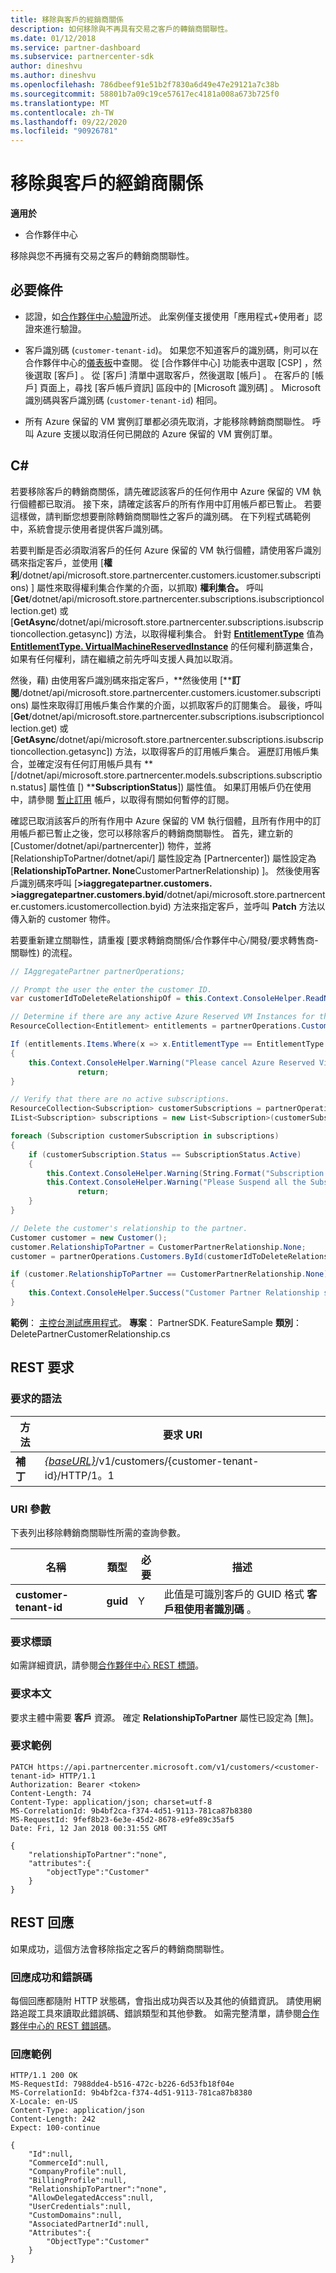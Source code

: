 ```yaml
---
title: 移除與客戶的經銷商關係
description: 如何移除與不再具有交易之客戶的轉銷商關聯性。
ms.date: 01/12/2018
ms.service: partner-dashboard
ms.subservice: partnercenter-sdk
author: dineshvu
ms.author: dineshvu
ms.openlocfilehash: 786dbeef91e51b2f7830a6d49e47e29121a7c38b
ms.sourcegitcommit: 58801b7a09c19ce57617ec4181a008a673b725f0
ms.translationtype: MT
ms.contentlocale: zh-TW
ms.lasthandoff: 09/22/2020
ms.locfileid: "90926781"
---
```

# <a name="remove-a-reseller-relationship-with-a-customer"></a>移除與客戶的經銷商關係

**適用於**

- 合作夥伴中心

移除與您不再擁有交易之客戶的轉銷商關聯性。

## <a name="prerequisites"></a>必要條件

- 認證，如[合作夥伴中心驗證](partner-center-authentication.md)所述。 此案例僅支援使用「應用程式+使用者」認證來進行驗證。

- 客戶識別碼 (`customer-tenant-id`)。 如果您不知道客戶的識別碼，則可以在合作夥伴中心的[儀表板](https://partner.microsoft.com/dashboard)中查閱。 從 [合作夥伴中心] 功能表中選取 [CSP]  ，然後選取 [客戶]  。 從 [客戶] 清單中選取客戶，然後選取 [帳戶]  。 在客戶的 [帳戶] 頁面上，尋找 [客戶帳戶資訊]  區段中的 [Microsoft 識別碼]  。 Microsoft 識別碼與客戶識別碼 (`customer-tenant-id`) 相同。

- 所有 Azure 保留的 VM 實例訂單都必須先取消，才能移除轉銷商關聯性。 呼叫 Azure 支援以取消任何已開啟的 Azure 保留的 VM 實例訂單。

## <a name="c"></a>C\#

若要移除客戶的轉銷商關係，請先確認該客戶的任何作用中 Azure 保留的 VM 執行個體都已取消。 接下來，請確定該客戶的所有作用中訂用帳戶都已暫止。 若要這樣做，請判斷您想要刪除轉銷商關聯性之客戶的識別碼。 在下列程式碼範例中，系統會提示使用者提供客戶識別碼。

若要判斷是否必須取消客戶的任何 Azure 保留的 VM 執行個體，請使用客戶識別碼來指定客戶，並使用 [**權利**/dotnet/api/microsoft.store.partnercenter.customers.icustomer.subscriptions) ] 屬性來取得權利集合作業的介面，以抓取) **權利集合。** 呼叫 [**Get**/dotnet/api/microsoft.store.partnercenter.subscriptions.isubscriptioncollection.get) 或 [**GetAsync**/dotnet/api/microsoft.store.partnercenter.subscriptions.isubscriptioncollection.getasync]) 方法，以取得權利集合。 針對 [**EntitlementType**](entitlement-resources.md#entitlementtype) 值為 [**EntitlementType. VirtualMachineReservedInstance**](entitlement-resources.md#entitlementtype) 的任何權利篩選集合，如果有任何權利，請在繼續之前先呼叫支援人員加以取消。

然後，藉) 由使用客戶識別碼來指定客戶，**然後使用 [****訂閱**/dotnet/api/microsoft.store.partnercenter.customers.icustomer.subscriptions) 屬性來取得訂用帳戶集合作業的介面，以抓取客戶的訂閱集合。 最後，呼叫 [**Get**/dotnet/api/microsoft.store.partnercenter.subscriptions.isubscriptioncollection.get) 或 [**GetAsync**/dotnet/api/microsoft.store.partnercenter.subscriptions.isubscriptioncollection.getasync]) 方法，以取得客戶的訂用帳戶集合。 遍歷訂用帳戶集合，並確定沒有任何訂用帳戶具有 **[/dotnet/api/microsoft.store.partnercenter.models.subscriptions.subscription.status] 屬性值 [) ****SubscriptionStatus**]) 屬性值。 如果訂用帳戶仍在使用中，請參閱 [暫止訂用](https://review.docs.microsoft.com/partner-center/develop/suspend-a-subscription) 帳戶，以取得有關如何暫停的訂閱。

確認已取消該客戶的所有作用中 Azure 保留的 VM 執行個體，且所有作用中的訂用帳戶都已暫止之後，您可以移除客戶的轉銷商關聯性。 首先，建立新的 [Customer/dotnet/api/partnercenter]) 物件，並將 [RelationshipToPartner/dotnet/api/] 屬性設定為 [Partnercenter]) 屬性設定為 [**RelationshipToPartner. None**CustomerPartnerRelationship) ]。 然後使用客戶識別碼來呼叫 [**>iaggregatepartner.customers. >iaggregatepartner.customers.byid**/dotnet/api/microsoft.store.partnercenter.customers.icustomercollection.byid) 方法來指定客戶，並呼叫 **Patch** 方法以傳入新的 customer 物件。

若要重新建立關聯性，請重複 [要求轉銷商關係/合作夥伴中心/開發/要求轉售商-關聯性) 的流程。

``` csharp
// IAggregatePartner partnerOperations;

// Prompt the user the enter the customer ID.
var customerIdToDeleteRelationshipOf = this.Context.ConsoleHelper.ReadNonEmptyString("Please enter the ID of the customer you want to delete the relationship with", "The customer ID can't be empty");

// Determine if there are any active Azure Reserved VM Instances for this customer.
ResourceCollection<Entitlement> entitlements = partnerOperations.Customers.ById(customerIdToDeleteRelationshipOf).Entitlements.Get();

If (entitlements.Items.Where(x => x.EntitlementType == EntitlementType.VirtualMachineReservedInstance).Any())
{
    this.Context.ConsoleHelper.Warning("Please cancel Azure Reserved Virtual Machine Instance orders through support and try again. Aborting the delete customer relationship operation");
               return;
}

// Verify that there are no active subscriptions.
ResourceCollection<Subscription> customerSubscriptions = partnerOperations.Customers.ById(customerIdToDeleteRelationshipOf).Subscriptions.Get();
IList<Subscription> subscriptions = new List<Subscription>(customerSubscriptions.Items);

foreach (Subscription customerSubscription in subscriptions)
{
    if (customerSubscription.Status == SubscriptionStatus.Active)
    {
        this.Context.ConsoleHelper.Warning(String.Format("Subscription with ID :{0}  OfferName: {1} cannot be in active state, ", customerSubscription.Id, customerSubscription.OfferName));
        this.Context.ConsoleHelper.Warning("Please Suspend all the Subscriptions and try again. Aborting the delete customer relationship operation");
               return;
    }
}

// Delete the customer's relationship to the partner.
Customer customer = new Customer();
customer.RelationshipToPartner = CustomerPartnerRelationship.None;
customer = partnerOperations.Customers.ById(customerIdToDeleteRelationshipOf).Patch(customer);

if (customer.RelationshipToPartner == CustomerPartnerRelationship.None)
{
    this.Context.ConsoleHelper.Success("Customer Partner Relationship successfully deleted");
}
```

**範例**： [主控台測試應用程式](console-test-app.md)。 **專案**： PartnerSDK. FeatureSample **類別**： DeletePartnerCustomerRelationship.cs

## <a name="rest-request"></a>REST 要求

### <a name="request-syntax"></a>要求的語法

| 方法     | 要求 URI                                                                                                                           |
|------------|---------------------------------------------------------------------------------------------------------------------------------------|
| **補丁**  | [*{baseURL}*](partner-center-rest-urls.md)/v1/customers/{customer-tenant-id}/HTTP/1。1 |

### <a name="uri-parameter"></a>URI 參數

下表列出移除轉銷商關聯性所需的查詢參數。

| 名稱                   | 類型     | 必要 | 描述                                                                        |
|------------------------|----------|----------|------------------------------------------------------------------------------------|
| **customer-tenant-id** | **guid** | Y        | 此值是可識別客戶的 GUID 格式 **客戶租使用者識別碼** 。 |

### <a name="request-headers"></a>要求標頭

如需詳細資訊，請參閱[合作夥伴中心 REST 標頭](headers.md)。

### <a name="request-body"></a>要求本文

要求主體中需要 **客戶** 資源。 確定 **RelationshipToPartner** 屬性已設定為 [無]。

### <a name="request-example"></a>要求範例

```http
PATCH https://api.partnercenter.microsoft.com/v1/customers/<customer-tenant-id> HTTP/1.1
Authorization: Bearer <token>
Content-Length: 74
Content-Type: application/json; charset=utf-8
MS-CorrelationId: 9b4bf2ca-f374-4d51-9113-781ca87b8380
MS-RequestId: 9fef8b23-6e3e-45d2-8678-e9fe89c35af5
Date: Fri, 12 Jan 2018 00:31:55 GMT

{
    "relationshipToPartner":"none",
    "attributes":{
        "objectType":"Customer"
    }
}
```

## <a name="rest-response"></a>REST 回應

如果成功，這個方法會移除指定之客戶的轉銷商關聯性。

### <a name="response-success-and-error-codes"></a>回應成功和錯誤碼

每個回應都隨附 HTTP 狀態碼，會指出成功與否以及其他的偵錯資訊。 請使用網路追蹤工具來讀取此錯誤碼、錯誤類型和其他參數。 如需完整清單，請參閱[合作夥伴中心的 REST 錯誤碼](error-codes.md)。

### <a name="response-example"></a>回應範例

```http
HTTP/1.1 200 OK
MS-RequestId: 7988dde4-b516-472c-b226-6d53fb18f04e
MS-CorrelationId: 9b4bf2ca-f374-4d51-9113-781ca87b8380
X-Locale: en-US
Content-Type: application/json
Content-Length: 242
Expect: 100-continue

{
    "Id":null,
    "CommerceId":null,
    "CompanyProfile":null,
    "BillingProfile":null,
    "RelationshipToPartner":"none",
    "AllowDelegatedAccess":null,
    "UserCredentials":null,
    "CustomDomains":null,
    "AssociatedPartnerId":null,
    "Attributes":{
        "ObjectType":"Customer"
    }
}
```
